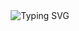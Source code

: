 <div align="center">
<img src="https://readme-typing-svg.herokuapp.com?font=Fira+Code&weight=600&size=25&pause=1000&color=14122F&background=44DFFF00&center=true&vCenter=true&width=700&lines=Hi%F0%9F%99%8B%F0%9F%8F%BB%E2%80%8D%E2%99%82%EF%B8%8F%2CThis+is+Sharif%F0%9F%A4%93+;I'm+Working+on+Web-based+Software+Solutions%F0%9F%92%BB" alt="Typing SVG" />
</div>
